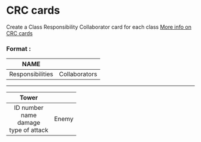# CRC cards

Create a Class Responsibility Collaborator card for each class
[More info on CRC cards](http://www.agilemodeling.com/artifacts/crcModel.htm)

### Format :

|  NAME ||
| :---: | :---: | 
| Responsibilities | Collaborators |


 ---
 
 
|  Tower ||
| :---: | :---: | 
| ID number <br />name <br />damage <br /> type of attack <br />| Enemy |
